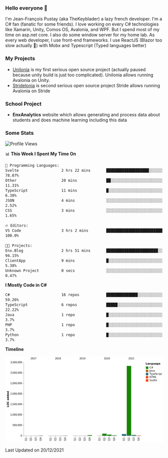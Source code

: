 ### Hello everyone 👋

I'm Jean-François Pustay (aka TheKeyblader) a lazy french developer. I'm a C# fan (fanatic for some friends). I love working on every C# technologies like Xamarin, Unity, Comos OS, Avalonia, and WPF.  But I spend most of my time on asp.net core. I also do some window server for my home lab. As every web developer, I use front-end frameworks. I use ReactJS (Blazor too slow actually 🙂) with Mobx and Typescript (Typed languages better)

### My Projects

* [Unilonia](https://github.com/TheKeyblader/Unilonia) is my first serious open source project (actually paused because unity build is just too complicated).
  Unilonia allows running Avalonia on Unity.
* [Stridelonia](https://github.com/TheKeyblader/Stridelonia) is second serious open source project
  Stride allows running Avalonia on Stride

### School Project

* __EnxAnalytics__ website which allows generating and process data about  students and does machine learning including this data 

### Some Stats

<!--START_SECTION:waka-->
![Profile Views](http://img.shields.io/badge/Profile%20Views-1-blue)

📊 **This Week I Spent My Time On** 

```text
💬 Programming Languages: 
Svelte                   2 hrs 22 mins       ███████████████████░░░░░░   78.07% 
Other                    20 mins             ██░░░░░░░░░░░░░░░░░░░░░░░   11.31% 
TypeScript               11 mins             █░░░░░░░░░░░░░░░░░░░░░░░░   6.38% 
JSON                     4 mins              ░░░░░░░░░░░░░░░░░░░░░░░░░   2.52% 
CSS                      3 mins              ░░░░░░░░░░░░░░░░░░░░░░░░░   1.65%

🔥 Editors: 
VS Code                  3 hrs 2 mins        █████████████████████████   100.0%

🐱‍💻 Projects: 
Enx.Blog                 2 hrs 51 mins       ███████████████████████░░   94.15% 
ClientApp                9 mins              █░░░░░░░░░░░░░░░░░░░░░░░░   5.38% 
Unknown Project          0 secs              ░░░░░░░░░░░░░░░░░░░░░░░░░   0.47%

```

**I Mostly Code in C#** 

```text
C#                       16 repos            ██████████████░░░░░░░░░░░   59.26% 
TypeScript               6 repos             █████░░░░░░░░░░░░░░░░░░░░   22.22% 
Java                     1 repo              █░░░░░░░░░░░░░░░░░░░░░░░░   3.7% 
PHP                      1 repo              █░░░░░░░░░░░░░░░░░░░░░░░░   3.7% 
Python                   1 repo              █░░░░░░░░░░░░░░░░░░░░░░░░   3.7%

```


**Timeline**

![Chart not found](https://raw.githubusercontent.com/TheKeyblader/TheKeyblader/main/charts/bar_graph.png) 


 Last Updated on 20/12/2021
<!--END_SECTION:waka-->

<!--
**TheKeyblader/TheKeyblader** is a ✨ _special_ ✨ repository because its `README.md` (this file) appears on your GitHub profile.

Here are some ideas to get you started:

- 🔭 I’m currently working on ...
- 🌱 I’m currently learning ...
- 👯 I’m looking to collaborate on ...
- 🤔 I’m looking for help with ...
- 💬 Ask me about ...
- 📫 How to reach me: ...
- 😄 Pronouns: ...
- ⚡ Fun fact: ...
-->
